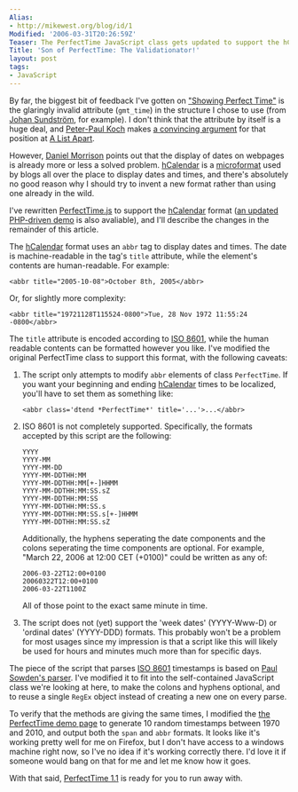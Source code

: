 ```yaml
---
Alias:
- http://mikewest.org/blog/id/1
Modified: '2006-03-31T20:26:59Z'
Teaser: The PerfectTime JavaScript class gets updated to support the hCalendar format.
Title: 'Son of PerfectTime: The Validationator!'
layout: post
tags:
- JavaScript
---
```

By far, the biggest bit of feedback I've gotten on ["Showing Perfect Time"][1] is the glaringly invalid attribute (`gmt_time`) in the structure I chose to use (from [Johan Sundström][2], for example).  I don't think that the attribute by itself is a huge deal, and [Peter-Paul Koch][3] makes [a convincing argument][4] for that position at [A List Apart][5].

[1]: /2006/02/showing-perfect-time-unobtrusively
[2]: http://ecmanaut.blogspot.com/2006/01/ajax-date-time-time-zones-best.html#c113978133722812093
[3]: http://www.quirksmode.org/
[4]: http://alistapart.com/articles/scripttriggers/ "JavaScript Triggers"
[5]: http://alistapart.com/

However, [Daniel Morrison][6] points out that the display of dates on webpages is already more or less a solved problem.  [hCalendar][7] is a [microformat][8] used by blogs all over the place to display dates and times, and there's absolutely no good reason why I should try to invent a new format rather than using one already in the wild.

[6]: http://ifstatement.blogspot.com/
[7]: http://microformats.org/wiki/hcalendar#Example
[8]: http://microformats.org/

I've rewritten [PerfectTime.js][9] to support the [hCalendar][7] format ([an updated PHP-driven demo][10] is also avaliable), and I'll describe the changes in the remainder of this article.

[9]: /projects/files/PerfectTime/PerfectTime.js
[10]: /projects/files/PerfectTime/PerfectTimeDemo.php

The [hCalendar][7] format uses an `abbr` tag to display dates and times.  The date is machine-readable in the tag's `title` attribute, while the element's contents are human-readable.  For example:

    <abbr title="2005-10-08">October 8th, 2005</abbr>
    
Or, for slightly more complexity:

    <abbr title="19721128T115524-0800">Tue, 28 Nov 1972 11:55:24 -0800</abbr>
    
The `title` attribute is encoded according to [ISO 8601][11], while the human readable contents can be formatted however you like.  I've modified the original PerfectTime class to support this format, with the following caveats:

[11]: http://en.wikipedia.org/wiki/ISO_8601

1.  The script only attempts to modify `abbr` elements of class `PerfectTime`.
    If you want your beginning and ending [hCalendar][7] times to be localized,
    you'll have to set them as something like:
    
        <abbr class='dtend *PerfectTime*' title='...'>...</abbr>

2.  ISO 8601 is not completely supported.  Specifically, the formats accepted 
    by this script are the following:

        YYYY
        YYYY-MM
        YYYY-MM-DD
        YYYY-MM-DDTHH:MM
        YYYY-MM-DDTHH:MM[+-]HHMM
        YYYY-MM-DDTHH:MM:SS.sZ
        YYYY-MM-DDTHH:MM:SS
        YYYY-MM-DDTHH:MM:SS.s
        YYYY-MM-DDTHH:MM:SS.s[+-]HHMM    
        YYYY-MM-DDTHH:MM:SS.sZ

    Additionally, the hyphens seperating the date components and the colons
    seperating the time components are optional.  For example, "March 22, 2006 
    at 12:00 CET (+0100)" could be written as any of:
    
        2006-03-22T12:00+0100        
        20060322T12:00+0100        
        2006-03-22T1100Z
    
    All of those point to the exact same minute in time.

3.  The script does not (yet) support the 'week dates' (YYYY-Www-D) or 'ordinal
    dates' (YYYY-DDD) formats.  This probably won't be a problem for most usages
    since my impression is that a script like this will likely be used for hours
    and minutes much more than for specific days.

The piece of the script that parses [ISO 8601][11] timestamps is based on [Paul Sowden's parser][12].  I've modified it to fit into the self-contained JavaScript class we're looking at here, to make the colons and hyphens optional, and to reuse a single `RegEx` object instead of creating a new one on every parse.  

[12]: http://delete.me.uk/2005/03/iso8601.html

To verify that the methods are giving the same times, I modified the [the PerfectTime demo page][10] to generate 10 random timestamps between 1970 and 2010, and output both the `span` and `abbr` formats.  It looks like it's working pretty well for me on Firefox, but I don't have access to a windows machine right now, so I've no idea if it's working correctly there.  I'd love it if someone would bang on that for me and let me know how it goes.

With that said, [PerfectTime 1.1][9] is ready for you to run away with.